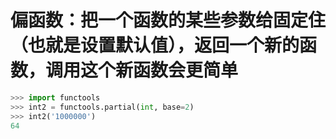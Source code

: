 # 偏函数：把一个函数的某些参数给固定住（也就是设置默认值），返回一个新的函数，调用这个新函数会更简单
```py
>>> import functools
>>> int2 = functools.partial(int, base=2)
>>> int2('1000000')
64

```